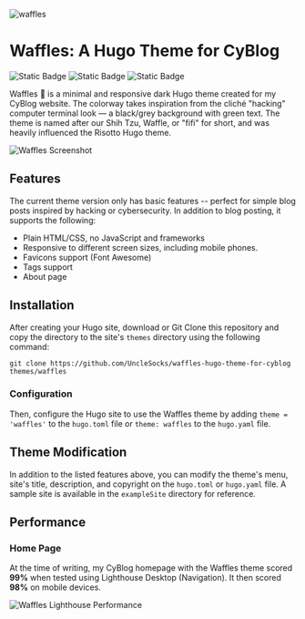 ![waffles](https://github.com/user-attachments/assets/13f5e303-8376-4464-ab5f-bbd5b4ca6211)

# Waffles: A Hugo Theme for CyBlog 
![Static Badge](https://img.shields.io/badge/Made%20With-Hugo-skyblue) ![Static Badge](https://img.shields.io/badge/Status-Under%20Development-pink) ![Static Badge](https://img.shields.io/badge/Theme%20-%20Dark%2C%20Minimal%2C%20Responsive%20-%20black)

Waffles 🧇 is a minimal and responsive dark Hugo theme created for my CyBlog website. 
The colorway takes inspiration from the cliché "hacking" computer terminal look — a black/grey background with green text. The theme is named after our Shih Tzu, Waffle, or "fifi" for short, and was heavily influenced the Risotto Hugo theme.

![Waffles Screenshot](https://github.com/user-attachments/assets/e9363f95-f31c-4b92-8d94-b8174ebdd0b1)


## Features

The current theme version only has basic features -- perfect for simple blog posts inspired by hacking or cybersecurity. In addition to blog posting, it supports the following:
- Plain HTML/CSS, no JavaScript and frameworks
- Responsive to different screen sizes, including mobile phones.
- Favicons support (Font Awesome)
- Tags support
- About page

## Installation 
After creating your Hugo site, download or Git Clone this repository and copy the directory to the site's `themes` directory using the following command:

```
git clone https://github.com/UncleSocks/waffles-hugo-theme-for-cyblog  themes/waffles
```

### Configuration
Then, configure the Hugo site to use the Waffles theme by adding `theme = 'waffles'` to the `hugo.toml` file or `theme: waffles` to the `hugo.yaml` file.

## Theme Modification
In addition to the listed features above, you can modify the theme's menu, site's title, description, and copyright on the `hugo.toml` or `hugo.yaml` file. A sample site is available in the `exampleSite` directory for reference.

## Performance
### Home Page
At the time of writing, my CyBlog homepage with the Waffles theme scored **99%** when tested using Lighthouse Desktop (Navigation). It then scored **98%** on mobile devices.

![Waffles Lighthouse Performance](https://github.com/user-attachments/assets/bc2b7b17-4a24-4299-b484-024f01e60588)


